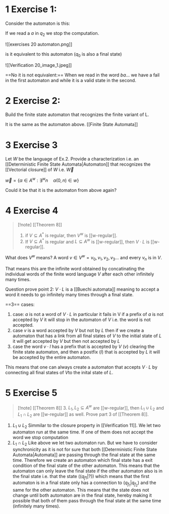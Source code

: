 # 1 Exercise 1:

Consider the automaton is this:

If we read a $a$ in $q_2$ we stop the computation.

![[exercises 20 automaton.png]]

is it equivalent to this automaton ($q_0$ is also a final state)

![[Verification 20_image_1.jpeg]]

==No it is not equivalent:==
When we read in the word $ba...$ we have a fail in the first automaton and while it is a valid state in the second.

# 2 Exercise 2:
Build the finite state automaton that recognizes the finite variant of L.

It is the same as the automaton above.
[[Finite State Automata]]

# 3 Exercise 3
Let $W$ be the language of Ex.2. Provide a characterization i.e. an [[Deterministic Finite State Automata|Automaton]] that recognizes the [[Vectorial closure]]  of $W$ i.e. $\vec{W}$

$\overrightarrow{w}=\{\alpha \in A^w: \exists^w n \quad \alpha(0,n) \in w \}$    


Could it be that it is the automaton from above again?
# 4 Exercise 4

> [!note] [[Theorem 8]]
> 1. if $V \subseteq A^*$ is regular, then $V^w$ is [[w-regular]].
> 2. If $V \subseteq A^*$ is regular and $L \subseteq A^w$ is [[w-regular]], then $V \cdot L$ is [[w-regular]].

What does $V^w$ means? A word $v \in V^w = v_0,v_1,v_2,v_3...$ and every $v_n$ is in $V$.

That means this are the infinite word obtained by concatinating the individual words of the finite word language $V$ after each other infinitely many times.

Question prove point 2:
 $V \cdot L$ is a [[Buechi automata]] meaning to accept a word it needs to go infinitely many times through a final state.

==3== cases:
1. case: 
	$a$ is not a word of $V \cdot L$ in particular it fails in V
	if a prefix of $a$ is not accepted by $V$ it will stop in the automaton of $V$ i.e. the word is not accepted.
2. case $v$ is a word accepted by $V$ but not by $L$ then if we create a automaton that has a link from all final states of $V$ to the initial state of $L$ it will get accepted by $V$ but then not accepted by $L$
3. case the word $v \cdot l$ has a prefix that is accepted by $V$ ($v$) clearing the finite state automaton, and then a postfix ($l$) that is accepted by $L$ it will be accepted by the entire automaton.

This means that one can always create a automaton 
that accepts $V \cdot L$ by connecting all final states  of $V$to the inital state of $L$.

# 5 Exercise 5
> [!note] [[Theorem 8]]
> 3. $L_1,L_2 \subseteq A^w$ are [[w-regular]], then $L_1 \cup L_2$ and $L_1 \cap L_2$ are [[w-regular]] as well.
Prove part 3 of [[Theorem 8]].

1. $L_1 \cup L_2$
Simmilar to the closure property in [[Verification 11]]. We let two automaton run at the same time. If one of them does not accept the word we stop computation
2. $L_1 \cap L_2$
Like above we let two automaton run. But we have to consider synchronicity as it is not for sure that both [[Deterministic Finite State Automata|Automata]] are passing through the final state at the same time. 
Therefore we create an automaton which final state has a exit condition of the final state of the other automaton. This means that the automaton can only leave the final state if the other automaton also is in  the final state i.e.  that the state ($(q_{f1}|?)$) which means that the first automaton is in a final state only has a connection to $(q_{f_1}|q_{f_2})$ and the same for the other automaton. This means that the state does not change until both automaton are in the final state, hereby making it possible that both of them pass through the final state at the same time (infinitely many times).

